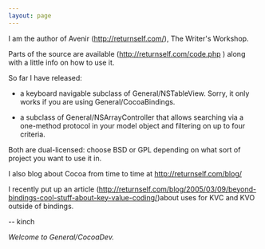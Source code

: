 ```yaml
---
layout: page
---
```




I am the author of Avenir (http://returnself.com/), The Writer's Workshop.

Parts of the source are available (http://returnself.com/code.php ) along with a little info on how to use it.

So far I have released:

* a keyboard navigable subclass of General/NSTableView.  Sorry, it only works if you are using General/CocoaBindings.

* a subclass of General/NSArrayController that allows searching via a one-method protocol in your model object and filtering on up to four criteria.

Both are dual-licensed: choose BSD or GPL depending on what sort of project you want to use it in.

I also blog about Cocoa from time to time at http://returnself.com/blog/

I recently put up an article (http://returnself.com/blog/2005/03/09/beyond-bindings-cool-stuff-about-key-value-coding/)about uses for KVC and KVO outside of bindings.

-- kinch

*Welcome to General/CocoaDev.*